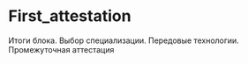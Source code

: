 # First_attestation
Итоги блока. Выбор специализации. Передовые технологии. Промежуточная аттестация

